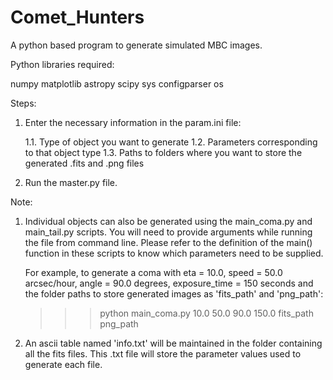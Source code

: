 # Comet_Hunters

A python based program to generate simulated MBC images. 

Python libraries required:

numpy
matplotlib
astropy
scipy
sys
configparser
os

Steps:

1. Enter the necessary information in the param.ini file:
    
    1.1. Type of object you want to generate
    1.2. Parameters corresponding to that object type
    1.3. Paths to folders where you want to store the generated .fits and .png files

2. Run the master.py file. 


Note: 

1.  Individual objects can also be generated using the main_coma.py and main_tail.py scripts. You will need to provide arguments
    while running the file from command line. Please refer to the definition of the main() function in these scripts to know which
    parameters need to be supplied. 

    For example, to generate a coma with eta = 10.0, speed = 50.0 arcsec/hour, angle = 90.0 degrees,
    exposure_time = 150 seconds and the folder paths to store generated images as 'fits_path' and 'png_path':

    >>> python main_coma.py 10.0 50.0 90.0 150.0 fits_path png_path
    
2.  An ascii table named 'info.txt' will be maintained in the folder containing all the fits files. This .txt file will store
    the parameter values used to generate each file. 
    



